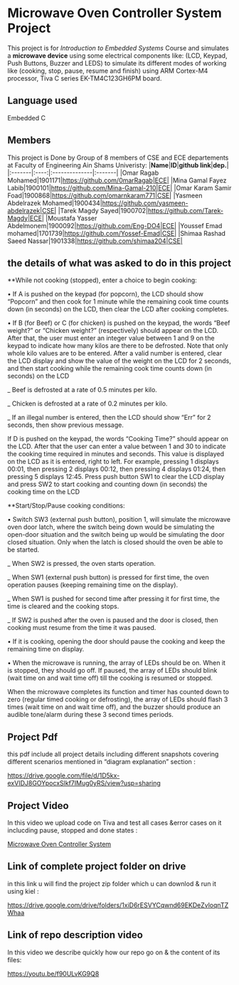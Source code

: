# Microwave Oven Controller System Project #
This project is for *Introduction to Embedded Systems* Course and simulates a **microwave device** using some electrical components like: (LCD, Keypad, Push Buttons, Buzzer and LEDS) to simulate its different modes of working like (cooking, stop, pause, resume and finish) using ARM Cortex-M4 processor, Tiva C series EK-TM4C123GH6PM board.

## Language used ##
Embedded C

## Members ##
This project is Done by Group of 8 members of CSE and ECE departements at Faculty of Engineering Ain Shams Univeristy:
|**Name**|**ID**|**github link**|**dep.**|
|:-------|:----:|:--------------|:-------|
|Omar Ragab Mohamed|1901171|https://github.com/0marRagab|ECE|
|Mina Gamal Fayez Labib|1900101|https://github.com/Mina-Gamal-210|ECE|
|Omar Karam Samir Foad|1900868|https://github.com/omarnkaram771|CSE| 
|Yasmeen Abdelrazek Mohamed|1900434|https://github.com/yasmeen-abdelrazek|CSE|
|Tarek Magdy Sayed|1900702|https://github.com/Tarek-Magdy|ECE|
|Moustafa Yasser Abdelmonem|1900092|https://github.com/Eng-DO4|ECE|
|Youssef Emad mohamed|1701739|https://github.com/Yossef-Emad|CSE|
|Shimaa Rashad Saeed Nassar|1901338|https://github.com/shimaa204|CSE|

## the details of what was asked to do in this project ##

**While not cooking (stopped), enter a choice to begin cooking:


• If A is pushed on the keypad (for popcorn), the LCD should show “Popcorn” and then 
cook for 1 minute while the remaining cook time counts down (in seconds) on the LCD, 
then clear the LCD after cooking completes.


• If B (for Beef) or C (for chicken) is pushed on the keypad, the words “Beef weight?” or 
“Chicken weight?” (respectively) should appear on the LCD. After that, the user must 
enter an integer value between 1 and 9 on the keypad to indicate how many kilos are 
there to be defrosted.
Note that only whole kilo values are to be entered. After a valid number is entered, clear 
the LCD display and show the value of the weight on the LCD for 2 seconds, and then 
start cooking while the remaining cook time counts down (in seconds) on the LCD

_ Beef is defrosted at a rate of 0.5 minutes per kilo.

_ Chicken is defrosted at a rate of 0.2 minutes per kilo.

_ If an illegal number is entered, then the LCD should show “Err” for 2 seconds, 
then show previous message.


If D is pushed on the keypad, the words “Cooking Time?” should appear on the LCD. 
After that the user can enter a value between 1 and 30 to indicate the cooking time 
required in minutes and seconds. This value is displayed on the LCD as it is entered, right 
to left. 
For example, pressing 1 displays 00:01, then pressing 2 displays 00:12, then pressing 4 
displays 01:24, then pressing 5 displays 12:45. Press push button SW1 to clear the LCD 
display and press SW2 to start cooking and counting down (in seconds) the cooking time 
on the LCD

**Start/Stop/Pause cooking conditions:


• Switch SW3 (external push button), position 1, will simulate the microwave oven door 
latch, where the switch being down would be simulating the open-door situation and the 
switch being up would be simulating the door closed situation. Only when the latch is 
closed should the oven be able to be started.

_ When SW2 is pressed, the oven starts operation.

_ When SW1 (external push button) is pressed for first time, the oven operation 
pauses (keeping remaining time on the display).

_ When SW1 is pushed for second time after pressing it for first time, the time is 
cleared and the cooking stops.

_ If SW2 is pushed after the oven is paused and the door is closed, then cooking 
must resume from the time it was paused.

• If it is cooking, opening the door should pause the cooking and keep the remaining time 
on display.

• When the microwave is running, the array of LEDs should be on. When it is stopped, 
they should go off. If paused, the array of LEDs should blink (wait time on and wait time 
off) till the cooking is resumed or stopped.

When the microwave completes its function and timer has counted down to zero (regular 
timed cooking or defrosting), the array of LEDs should flash 3 times (wait time on and 
wait time off), and the buzzer should produce an audible tone/alarm during these 3 
second times periods.

## Project Pdf ##

this pdf include all project details including different snapshots covering different scenarios
mentioned in “diagram explanation” section :

https://drive.google.com/file/d/1D5kx-exVIDJ8GOYpocxSlkf7IMug0yRS/view?usp=sharing

## Project Video ##

In this video we upload code on Tiva and test all cases &error cases on 
it inclucding pause, stopped and done states :

[Microwave Oven Controller System](https://youtu.be/eIFqO4PtEyY?si=V_ZyDbORkzgw4Ewy)

## Link of complete project folder on drive ##

in this link u will find the project zip folder which u can downlod & run it using kiel :

https://drive.google.com/drive/folders/1xiD6rESVYCqwnd69EKDeZvloqnTZWhaa

## Link of repo description video ##

In this video we describe quickly how our repo go on & the content of 
its files:

https://youtu.be/f90ULvKG9Q8


